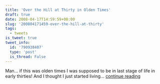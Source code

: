 ```yaml
---
title: 'Over the Hill at Thirty in Olden Times'
draft: true
date: 2008-04-17T14:59:59+00:00
slug: '200804171459-over-the-hill-at-thirty'
tags:
  - tweets
is_tweet: true
tweet_info:
  id: '790938407'
  type: 'post'
  is_thread: False
---
```




Man... if this was olden times I was supposed to be in last stage of life in early thirties! And I thought I just started living... [continue reading](https://x.com/sytelus/status/790938407)
